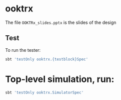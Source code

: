 # ooktrx
The file `OOKTRx_slides.pptx` is the slides of the design

## Test
To run the tester:
```sh
sbt 'testOnly ooktrx.{testblock}Spec'
```

# Top-level simulation, run:
```sh
sbt 'testOnly ooktrx.SimulatorSpec'
```
